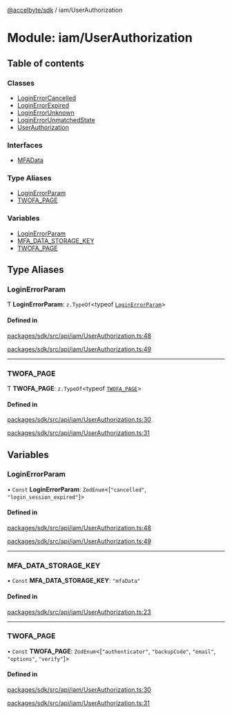 [@accelbyte/sdk](../README.md) / iam/UserAuthorization

# Module: iam/UserAuthorization

## Table of contents

### Classes

- [LoginErrorCancelled](../classes/iam_UserAuthorization.LoginErrorCancelled.md)
- [LoginErrorExpired](../classes/iam_UserAuthorization.LoginErrorExpired.md)
- [LoginErrorUnknown](../classes/iam_UserAuthorization.LoginErrorUnknown.md)
- [LoginErrorUnmatchedState](../classes/iam_UserAuthorization.LoginErrorUnmatchedState.md)
- [UserAuthorization](../classes/iam_UserAuthorization.UserAuthorization.md)

### Interfaces

- [MFAData](../interfaces/iam_UserAuthorization.MFAData.md)

### Type Aliases

- [LoginErrorParam](iam_UserAuthorization.md#loginerrorparam)
- [TWOFA\_PAGE](iam_UserAuthorization.md#twofa_page)

### Variables

- [LoginErrorParam](iam_UserAuthorization.md#loginerrorparam-1)
- [MFA\_DATA\_STORAGE\_KEY](iam_UserAuthorization.md#mfa_data_storage_key)
- [TWOFA\_PAGE](iam_UserAuthorization.md#twofa_page-1)

## Type Aliases

### LoginErrorParam

Ƭ **LoginErrorParam**: `z.TypeOf`<typeof [`LoginErrorParam`](iam_UserAuthorization.md#loginerrorparam-1)\>

#### Defined in

[packages/sdk/src/api/iam/UserAuthorization.ts:48](https://github.com/AccelByte/accelbyte-web-sdk/blob/67c6f8c/packages/sdk/src/api/iam/UserAuthorization.ts#L48)

[packages/sdk/src/api/iam/UserAuthorization.ts:49](https://github.com/AccelByte/accelbyte-web-sdk/blob/67c6f8c/packages/sdk/src/api/iam/UserAuthorization.ts#L49)

___

### TWOFA\_PAGE

Ƭ **TWOFA\_PAGE**: `z.TypeOf`<typeof [`TWOFA_PAGE`](iam_UserAuthorization.md#twofa_page-1)\>

#### Defined in

[packages/sdk/src/api/iam/UserAuthorization.ts:30](https://github.com/AccelByte/accelbyte-web-sdk/blob/67c6f8c/packages/sdk/src/api/iam/UserAuthorization.ts#L30)

[packages/sdk/src/api/iam/UserAuthorization.ts:31](https://github.com/AccelByte/accelbyte-web-sdk/blob/67c6f8c/packages/sdk/src/api/iam/UserAuthorization.ts#L31)

## Variables

### LoginErrorParam

• `Const` **LoginErrorParam**: `ZodEnum`<[``"cancelled"``, ``"login_session_expired"``]\>

#### Defined in

[packages/sdk/src/api/iam/UserAuthorization.ts:48](https://github.com/AccelByte/accelbyte-web-sdk/blob/67c6f8c/packages/sdk/src/api/iam/UserAuthorization.ts#L48)

[packages/sdk/src/api/iam/UserAuthorization.ts:49](https://github.com/AccelByte/accelbyte-web-sdk/blob/67c6f8c/packages/sdk/src/api/iam/UserAuthorization.ts#L49)

___

### MFA\_DATA\_STORAGE\_KEY

• `Const` **MFA\_DATA\_STORAGE\_KEY**: ``"mfaData"``

#### Defined in

[packages/sdk/src/api/iam/UserAuthorization.ts:23](https://github.com/AccelByte/accelbyte-web-sdk/blob/67c6f8c/packages/sdk/src/api/iam/UserAuthorization.ts#L23)

___

### TWOFA\_PAGE

• `Const` **TWOFA\_PAGE**: `ZodEnum`<[``"authenticator"``, ``"backupCode"``, ``"email"``, ``"options"``, ``"verify"``]\>

#### Defined in

[packages/sdk/src/api/iam/UserAuthorization.ts:30](https://github.com/AccelByte/accelbyte-web-sdk/blob/67c6f8c/packages/sdk/src/api/iam/UserAuthorization.ts#L30)

[packages/sdk/src/api/iam/UserAuthorization.ts:31](https://github.com/AccelByte/accelbyte-web-sdk/blob/67c6f8c/packages/sdk/src/api/iam/UserAuthorization.ts#L31)
